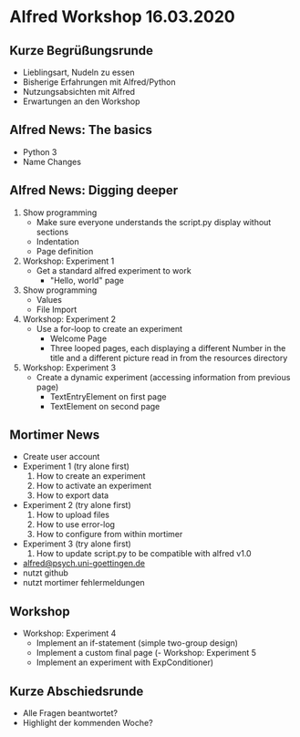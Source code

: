 # Alfred Workshop 16.03.2020

## Kurze Begrüßungsrunde
- Lieblingsart, Nudeln zu essen
- Bisherige Erfahrungen mit Alfred/Python
- Nutzungsabsichten mit Alfred
- Erwartungen an den Workshop

## Alfred News: The basics
- Python 3
- Name Changes

## Alfred News: Digging deeper
1. Show programming
    - Make sure everyone understands the script.py display without sections
    - Indentation
    - Page definition
2. Workshop: Experiment 1
    - Get a standard alfred experiment to work
        - "Hello, world" page
3. Show programming
    - Values
    - File Import
4. Workshop: Experiment 2
    - Use a for-loop to create an experiment
        - Welcome Page
        - Three looped pages, each displaying a different Number in the title and a different picture read in from the resources directory
5. Workshop: Experiment 3
    - Create a dynamic experiment (accessing information from previous page)
        - TextEntryElement on first page
        - TextElement on second page

## Mortimer News
- Create user account
- Experiment 1 (try alone first)
    1. How to create an experiment
    2. How to activate an experiment
    3. How to export data
- Experiment 2 (try alone first)
    1. How to upload files
    2. How to use error-log
    3. How to configure from within mortimer
- Experiment 3 (try alone first)
    1. How to update script.py to be compatible with alfred v1.0
- alfred@psych.uni-goettingen.de
- nutzt github
- nutzt mortimer fehlermeldungen

## Workshop
- Workshop: Experiment 4
    - Implement an if-statement (simple two-group design)
    - Implement a custom final page
(- Workshop: Experiment 5
    - Implement an experiment with ExpConditioner)

## Kurze Abschiedsrunde
- Alle Fragen beantwortet?
- Highlight der kommenden Woche?
